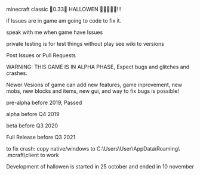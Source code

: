 minecraft classic 🎃0.33🎃 HALLOWEN 🎃🎃🎃🎃🎃!!!

if Issues are in game am going to code to fix it.

speak with me when game have Issues

private testing is for test things without play see wiki to versions

Post Issues or Pull Requests

WARNING: THIS GAME IS IN ALPHA PHASE, Expect bugs and glitches and crashes.

Newer Vesions of game can add new features, game inprovement, new mobs, new blocks and items, new gui, and way to fix bugs is possible!

pre-alpha before 2019, Passed

alpha before Q4 2019

beta before Q3 2020

Full Release before Q3 2021


to fix crash: copy native/windows to C:\Users\User\AppData\Roaming\ .mcraft\client to work

Development of hallowen is started in 25 october and ended in 10 november
